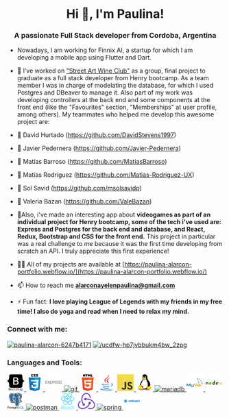 <h1 align="center">Hi 👋, I'm Paulina!</h1>
<h3 align="center">A passionate Full Stack developer from Cordoba, Argentina</h3>

- Nowadays, I am working for Finnix AI, a startup for which I am developing a mobile app using Flutter and Dart.

- 🔭 I’ve worked on ["Street Art Wine Club"](https://street-art-wine-club-front-end-wc6e.vercel.app/) as a group, final project to graduate as a full stack developer from Henry bootcamp. As a team member I was in charge of modelating the database, for which I used Postgres and DBeaver to manage it. Also part of my work was developing controllers at the back end and some components at the front end (like the "Favourites" section, "Memberships" at user profile, among others). My teammates who helped me develop this awesome project are: 
- 🤝 David Hurtado (https://github.com/DavidStevens1997)
- 🤝 Javier Pedernera (https://github.com/Javier-Pedernera) 
- 🤝 Matías Barroso (https://github.com/MatiasBarroso)
- 🤝 Matías Rodríguez (https://github.com/Matias-Rodriguez-UX)
- 🤝 Sol Savid (https://github.com/msolsavidp)
- 🤝 Valeria Bazan (https://github.com/ValeBazan)

- 🌱Also, i've made an interesting app about **videogames as part of an individual project for Henry bootcamp, some of the tech i've used are: Express and Postgres for the back end and database, and React, Redux, Bootstrap and CSS for the front end.** This project in particular was a real challenge to me because it was the first time developing from scratch an API. I truly appreciate this first experience! 

- 👨‍💻 All of my projects are available at [https://paulina-alarcon-portfolio.webflow.io/](https://paulina-alarcon-portfolio.webflow.io/)

- 📫 How to reach me **alarconayelenpaulina@gmail.com**

- ⚡ Fun fact: **I love playing League of Legends with my friends in my free time! I also do yoga and read when I need to relax my mind.**

<h3 align="left">Connect with me:</h3>
<p align="left">
<a href="https://linkedin.com/in/paulina-alarcon-6247b4171" target="blank"><img align="center" src="https://raw.githubusercontent.com/rahuldkjain/github-profile-readme-generator/master/src/images/icons/Social/linked-in-alt.svg" alt="paulina-alarcon-6247b4171" height="30" width="40" /></a>
<a href="https://www.youtube.com/channel/UCDFw-hp7jvbBUKm4bW_2ZPg" target="blank"><img align="center" src="https://raw.githubusercontent.com/rahuldkjain/github-profile-readme-generator/master/src/images/icons/Social/youtube.svg" alt="/ucdfw-hp7jvbbukm4bw_2zpg" height="30" width="40" /></a>
</p>

<h3 align="left">Languages and Tools:</h3>
<p align="left"> <a href="https://getbootstrap.com" target="_blank" rel="noreferrer"> <img src="https://raw.githubusercontent.com/devicons/devicon/master/icons/bootstrap/bootstrap-plain-wordmark.svg" alt="bootstrap" width="40" height="40"/> </a> <a href="https://www.w3schools.com/css/" target="_blank" rel="noreferrer"> <img src="https://raw.githubusercontent.com/devicons/devicon/master/icons/css3/css3-original-wordmark.svg" alt="css3" width="40" height="40"/> </a> <a href="https://expressjs.com" target="_blank" rel="noreferrer"> <img src="https://raw.githubusercontent.com/devicons/devicon/master/icons/express/express-original-wordmark.svg" alt="express" width="40" height="40"/> </a> <a href="https://git-scm.com/" target="_blank" rel="noreferrer"> <img src="https://www.vectorlogo.zone/logos/git-scm/git-scm-icon.svg" alt="git" width="40" height="40"/> </a> <a href="https://www.w3.org/html/" target="_blank" rel="noreferrer"> <img src="https://raw.githubusercontent.com/devicons/devicon/master/icons/html5/html5-original-wordmark.svg" alt="html5" width="40" height="40"/> </a> <a href="https://www.java.com" target="_blank" rel="noreferrer"> <img src="https://raw.githubusercontent.com/devicons/devicon/master/icons/java/java-original.svg" alt="java" width="40" height="40"/> </a> <a href="https://developer.mozilla.org/en-US/docs/Web/JavaScript" target="_blank" rel="noreferrer"> <img src="https://raw.githubusercontent.com/devicons/devicon/master/icons/javascript/javascript-original.svg" alt="javascript" width="40" height="40"/> </a> <a href="https://www.linux.org/" target="_blank" rel="noreferrer"> <img src="https://raw.githubusercontent.com/devicons/devicon/master/icons/linux/linux-original.svg" alt="linux" width="40" height="40"/> </a> <a href="https://mariadb.org/" target="_blank" rel="noreferrer"> <img src="https://www.vectorlogo.zone/logos/mariadb/mariadb-icon.svg" alt="mariadb" width="40" height="40"/> </a> <a href="https://www.mysql.com/" target="_blank" rel="noreferrer"> <img src="https://raw.githubusercontent.com/devicons/devicon/master/icons/mysql/mysql-original-wordmark.svg" alt="mysql" width="40" height="40"/> </a> <a href="https://nodejs.org" target="_blank" rel="noreferrer"> <img src="https://raw.githubusercontent.com/devicons/devicon/master/icons/nodejs/nodejs-original-wordmark.svg" alt="nodejs" width="40" height="40"/> </a> <a href="https://www.postgresql.org" target="_blank" rel="noreferrer"> <img src="https://raw.githubusercontent.com/devicons/devicon/master/icons/postgresql/postgresql-original-wordmark.svg" alt="postgresql" width="40" height="40"/> </a> <a href="https://postman.com" target="_blank" rel="noreferrer"> <img src="https://www.vectorlogo.zone/logos/getpostman/getpostman-icon.svg" alt="postman" width="40" height="40"/> </a> <a href="https://reactjs.org/" target="_blank" rel="noreferrer"> <img src="https://raw.githubusercontent.com/devicons/devicon/master/icons/react/react-original-wordmark.svg" alt="react" width="40" height="40"/> </a> <a href="https://redux.js.org" target="_blank" rel="noreferrer"> <img src="https://raw.githubusercontent.com/devicons/devicon/master/icons/redux/redux-original.svg" alt="redux" width="40" height="40"/> </a> <a href="https://spring.io/" target="_blank" rel="noreferrer"> <img src="https://www.vectorlogo.zone/logos/springio/springio-icon.svg" alt="spring" width="40" height="40"/> </a> <a href="https://webpack.js.org" target="_blank" rel="noreferrer"> <img src="https://raw.githubusercontent.com/devicons/devicon/d00d0969292a6569d45b06d3f350f463a0107b0d/icons/webpack/webpack-original-wordmark.svg" alt="webpack" width="40" height="40"/> </a> </p>
